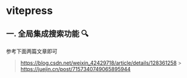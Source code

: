 # vitepress

## 一. 全局集成搜索功能 🔍

参考下面两篇文章即可

> https://blog.csdn.net/weixin_42429718/article/details/128361258 > https://juejin.cn/post/7157340749065895944
